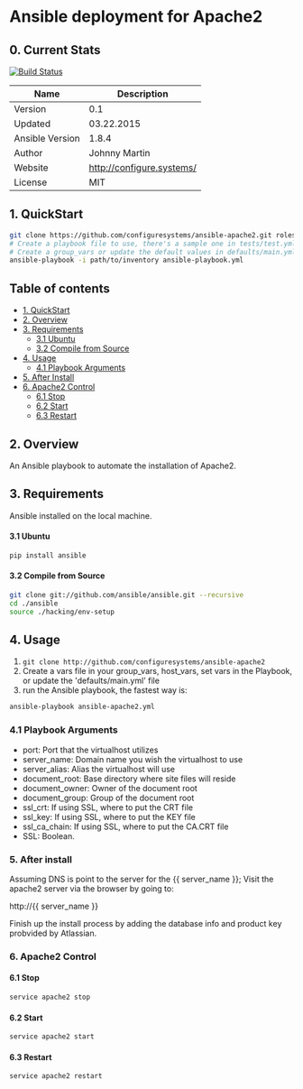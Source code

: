 # Ansible deployment for Apache2

## 0. Current Stats

[![Build Status](https://travis-ci.org/configuresystems/ansible-apache2.svg)](https://travis-ci.org/configuresystems/ansible-apache2)

|    Name         |    Description            |
| --------------- | ------------------------- |
| Version         | 0.1                       |
| Updated         | 03.22.2015                |
| Ansible Version | 1.8.4                     |
| Author          | Johnny Martin             |
| Website         | http://configure.systems/ |
| License         | MIT                       |


## 1. QuickStart

```bash
git clone https://github.com/configuresystems/ansible-apache2.git roles/ansible-apache2
# Create a playbook file to use, there's a sample one in tests/test.yml
# Create a group_vars or update the default values in defaults/main.yml
ansible-playbook -i path/to/inventory ansible-playbook.yml
```

    
## Table of contents

- [1. QuickStart](#1-quickstart)
- [2. Overview](#2-overview)
- [3. Requirements](#3-requirements)
  - [3.1 Ubuntu](#31-ubuntu)
  - [3.2 Compile from Source](#32-compile-from-source)
- [4. Usage](#4-usage)
  - [4.1 Playbook Arguments](#41-playbook-arguments)
- [5. After Install](#5-after-install)
- [6. Apache2 Control](#6-apache2-control)
  - [6.1 Stop](#61-stop)
  - [6.2 Start](#62-start)
  - [6.3 Restart](#63-restart)


## 2. Overview

An Ansible playbook to automate the installation of Apache2.


## 3. Requirements

Ansible installed on the local machine.

#### 3.1 Ubuntu

```bash
pip install ansible
```

#### 3.2 Compile from Source

```bash
git clone git://github.com/ansible/ansible.git --recursive
cd ./ansible
source ./hacking/env-setup
```

## 4. Usage

1. `git clone http://github.com/configuresystems/ansible-apache2`
2. Create a vars file in your group_vars, host_vars, set vars in the Playbook,
   or update the 'defaults/main.yml' file
3. run the Ansible playbook, the fastest way is:

```bash
ansible-playbook ansible-apache2.yml
```

### 4.1 Playbook Arguments

- port: Port that the virtualhost utilizes
- server_name: Domain name you wish the virtualhost to use
- server_alias: Alias the virtualhost will use
- document_root: Base directory where site files will reside
- document_owner: Owner of the document root
- document_group: Group of the document root
- ssl_crt: If using SSL, where to put the CRT file
- ssl_key: If using SSL, where to put the KEY file
- ssl_ca_chain: If using SSL, where to put the CA.CRT file
- SSL: Boolean.


### 5. After install

Assuming DNS is point to the server for the {{ server_name }}; Visit the
apache2 server via the browser by going to:

http://{{ server_name }}

Finish up the install process by adding the database info and
product key probvided by Atlassian.

### 6. Apache2 Control

#### 6.1 Stop

```bash
service apache2 stop
```

#### 6.2 Start

```bash
service apache2 start
```

#### 6.3 Restart

```bash
service apache2 restart
```
